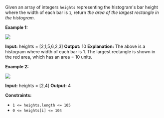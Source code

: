 Given an array of integers `heights` representing the histogram's bar height where the width of each bar is `1`, return _the area of the largest rectangle in the histogram_.

**Example 1:**

![](https://assets.leetcode.com/uploads/2021/01/04/histogram.jpg)

**Input:** heights = \[2,1,5,6,2,3\]
**Output:** 10
**Explanation:** The above is a histogram where width of each bar is 1.
The largest rectangle is shown in the red area, which has an area = 10 units.

**Example 2:**

![](https://assets.leetcode.com/uploads/2021/01/04/histogram-1.jpg)

**Input:** heights = \[2,4\]
**Output:** 4

**Constraints:**

*   `1 <= heights.length <= 105`
*   `0 <= heights[i] <= 104`